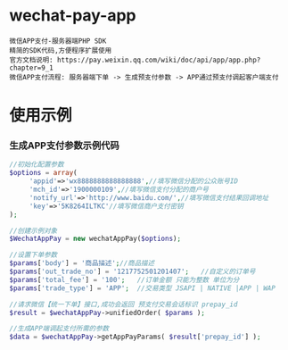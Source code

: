 # wechat-pay-app
    微信APP支付-服务器端PHP SDK 
    精简的SDK代码,方便程序扩展使用
    官方文档说明: https://pay.weixin.qq.com/wiki/doc/api/app/app.php?chapter=9_1
    微信APP支付流程: 服务器端下单 -> 生成预支付参数 -> APP通过预支付调起客户端支付
# 使用示例
### 生成APP支付参数示例代码
```php
//初始化配置参数
$options = array(
     'appid'=>'wx8888888888888888',//填写微信分配的公众账号ID
     'mch_id'=>'1900000109',//填写微信支付分配的商户号
     'notify_url'=>'http://www.baidu.com/',//填写微信支付结果回调地址
     'key'=>'5K8264ILTKC'//填写微信商户支付密钥
);

//创建示例对象
$WechatAppPay = new wechatAppPay($options); 

//设置下单参数
$params['body'] = '商品描述';//商品描述
$params['out_trade_no'] = '1217752501201407';	//自定义的订单号
$params['total_fee'] = '100';	//订单金额 只能为整数 单位为分
$params['trade_type'] = 'APP';	//交易类型 JSAPI | NATIVE |APP | WAP 

//请求微信【统一下单】接口,成功会返回 预支付交易会话标识 prepay_id
$result = $wechatAppPay->unifiedOrder( $params );

//生成APP端调起支付所需的参数
$data = $wechatAppPay->getAppPayParams( $result['prepay_id'] );
```
